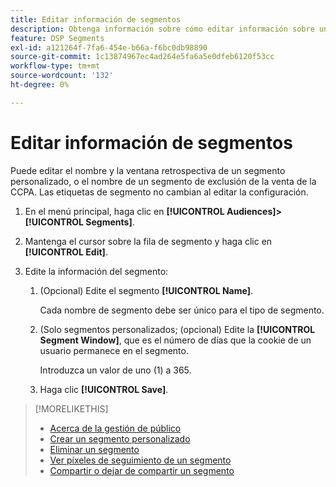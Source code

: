 ```yaml
---
title: Editar información de segmentos
description: Obtenga información sobre cómo editar información sobre un segmento de exclusión de la venta personalizado o de la CCPA.
feature: DSP Segments
exl-id: a121264f-7fa6-454e-b66a-f6bc0db98890
source-git-commit: 1c13874967ec4ad264e5fa6a5e0dfeb6120f53cc
workflow-type: tm+mt
source-wordcount: '132'
ht-degree: 0%

---
```


# Editar información de segmentos

Puede editar el nombre y la ventana retrospectiva de un segmento personalizado, o el nombre de un segmento de exclusión de la venta de la CCPA. Las etiquetas de segmento no cambian al editar la configuración.

1. En el menú principal, haga clic en **[!UICONTROL Audiences]>[!UICONTROL Segments]**.

1. Mantenga el cursor sobre la fila de segmento y haga clic en **[!UICONTROL Edit]**.

1. Edite la información del segmento:

   1. (Opcional) Edite el segmento **[!UICONTROL Name]**.

      Cada nombre de segmento debe ser único para el tipo de segmento.

   1. (Solo segmentos personalizados; (opcional) Edite la **[!UICONTROL Segment Window]**, que es el número de días que la cookie de un usuario permanece en el segmento.

      Introduzca un valor de uno (1) a 365.

   1. Haga clic **[!UICONTROL Save]**.

>[!MORELIKETHIS]
>
>* [Acerca de la gestión de público](audience-about.md)
>* [Crear un segmento personalizado](custom-segment-create.md)
>* [Eliminar un segmento](segment-delete.md)
>* [Ver píxeles de seguimiento de un segmento](segment-view-pixels.md)
>* [Compartir o dejar de compartir un segmento](segment-share.md)

